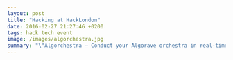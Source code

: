 ```yaml
---
layout: post
title: "Hacking at HackLondon"
date: 2016-02-27 21:27:46 +0200
tags: hack tech event
image: /images/algorchestra.jpg
summary: "\"Algorchestra – Conduct your Algorave orchestra in real-time\" brought me and Nico the Pusher API prize."
---
```

